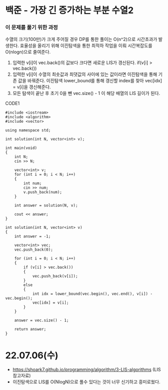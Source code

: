 #  백준 - 가장 긴 증가하는 부분 수열2

### 이 문제를 풀기 위한 과정
수열의 크기(100만)가 크게 주어질 경우 DP를 통한 풀이는 O(n^2)으로 시간초과가 발생한다. 효율성을 올리기 위해 이진탐색을 통한 최적하 작업을 이뤄 시간복잡도를 O(nlogn)으로 줄여준다.

1. 입력한 v[i]이 vec.back()의 값보다 크다면 새로운 LIS가 갱신된다. if(v[i] > vec.back()) 
2. 입력한 v[i]이 수열의 최솟값과 최댓값의 사이에 있는 값이라면 이진탐색을 통해 기존 값을 바꿔준다. 이진탐색 lower_bound를 통해 갱신할 index를 찾아 vec[idx] = v[i]을 갱신해준다.
3. 모든 탐색이 끝난 후 초기 0을 뺀 vec.size() - 1 이 해당 배열의 LIS 길이가 된다.

CODE1

    #include <iostream>
    #include <algorithm>
    #include <vector>

    using namespace std;

    int solution(int N, vector<int> v);

    int main(void)
    {
        int N;
        cin >> N;

        vector<int> v;
        for (int i = 0; i < N; i++)
        {
            int num;
            cin >> num;
            v.push_back(num);
        }

        int answer = solution(N, v);

        cout << answer;
    }

    int solution(int N, vector<int> v)
    {
        int answer = -1;

        vector<int> vec;
        vec.push_back(0);

        for (int i = 0; i < N; i++)
        {
            if (v[i] > vec.back())
            {
                vec.push_back(v[i]);
            }
            else
            {
                int idx = lower_bound(vec.begin(), vec.end(), v[i]) - vec.begin();
                vec[idx] = v[i];
            }
        }

        answer = vec.size() - 1;

        return answer;
    }

# 22.07.06(수)
* https://shoark7.github.io/programming/algorithm/3-LIS-algorithms (LIS 참고자료)
* 이진탐색으로 LIS를 O(NlogN)으로 풀수 있다는 것이 너무 신기하고 흥미로웠다.